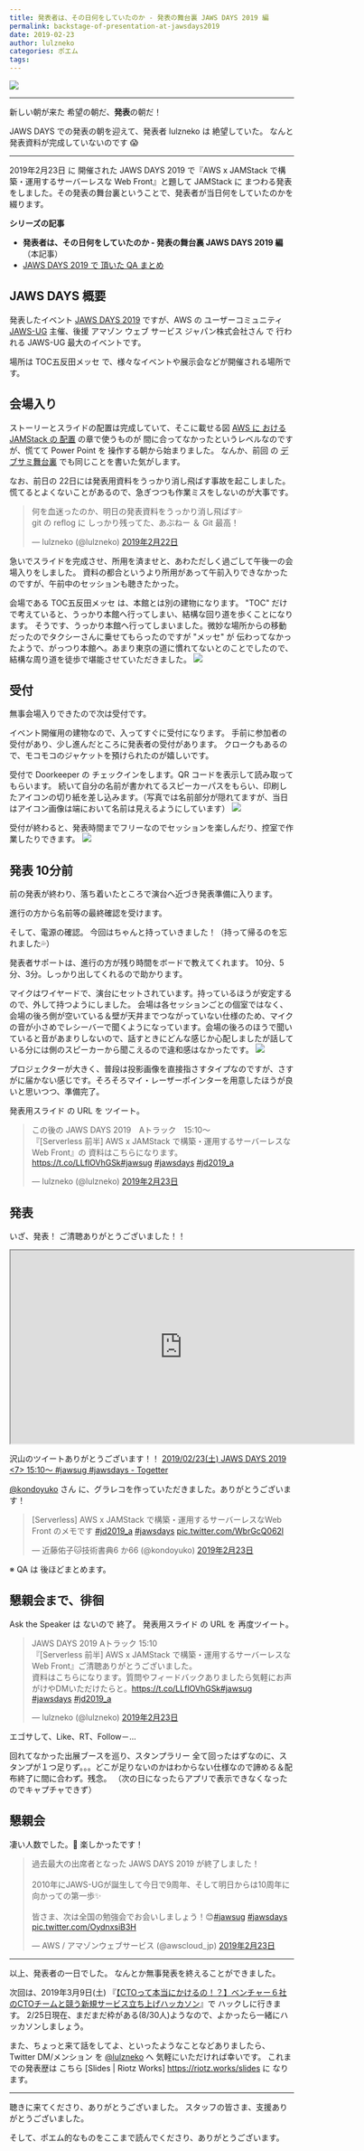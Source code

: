 ```yaml
---
title: 発表者は、その日何をしていたのか - 発表の舞台裏 JAWS DAYS 2019 編
permalink: backstage-of-presentation-at-jawsdays2019
date: 2019-02-23
author: lulzneko
categories: ポエム
tags:
---
```


![](/articles/assets/lulzneko/presentation/jawsdays-2019/01.png)

----

新しい朝が来た 希望の朝だ、**発表**の朝だ！

JAWS DAYS での発表の朝を迎えて、発表者 lulzneko は 絶望していた。
なんと発表資料が完成していないのです 😱

----

2019年2月23日 に 開催された JAWS DAYS 2019 で『AWS x JAMStack で構築・運用するサーバーレスな Web Front』と題して JAMStack に まつわる発表をしました。その発表の舞台裏ということで、発表者が当日何をしていたのかを綴ります。

**シリーズの記事**
- **発表者は、その日何をしていたのか - 発表の舞台裏 JAWS DAYS 2019 編**（本記事）
- [JAWS DAYS 2019 で 頂いた QA まとめ](/articles/2019/02/24/summary-of-qa-at-jawsdays2019/)


## JAWS DAYS 概要
発表したイベント [JAWS DAYS 2019](https://jawsdays2019.jaws-ug.jp/) ですが、AWS の ユーザーコミュニティ [JAWS-UG](https://jaws-ug.jp/) 主催、後援 アマゾン ウェブ サービス ジャパン株式会社さん で 行われる JAWS-UG 最大のイベントです。

場所は TOC五反田メッセ で、様々なイベントや展示会などが開催される場所です。


## 会場入り
ストーリーとスライドの配置は完成していて、そこに載せる図 [AWS に おける JAMStack の 配置](https://riotz.works/slides/?2019-jaws-days#18) の章で使うものが 間に合ってなかったというレベルなのですが、慌てて Power Point を 操作する朝から始まりました。
なんか、前回 の [デブサミ舞台裏](/articles/2019/02/15/backstage-of-presentation-at-devsumi-2019-winter/) でも同じことを書いた気がします。

なお、前日の 22日には発表用資料をうっかり消し飛ばす事故を起こしました。
慌てるとよくないことがあるので、急ぎつつも作業ミスをしないのが大事です。
<blockquote class="twitter-tweet" data-lang="ja"><p lang="ja" dir="ltr">何を血迷ったのか、明日の発表資料をうっかり消し飛ばす💦<br>git の reflog に しっかり残ってた、あぶねー ＆ Git 最高！</p>&mdash; lulzneko (@lulzneko) <a href="https://twitter.com/lulzneko/status/1098850301816188929?ref_src=twsrc%5Etfw">2019年2月22日</a></blockquote>
<script async src="https://platform.twitter.com/widgets.js" charset="utf-8"></script>


急いでスライドを完成させ、所用を済ませと、あわただしく過ごして午後一の会場入りをしました。
資料の都合というより所用があって午前入りできなかったのですが、午前中のセッションも聴きたかった。

会場である TOC五反田メッセ は、本館とは別の建物になります。
"TOC" だけで考えていると、うっかり本館へ行ってしまい、結構な回り道を歩くことになります。
そうです、うっかり本館へ行ってしまいました。微妙な場所からの移動だったのでタクシーさんに乗せてもらったのですが "メッセ" が 伝わってなかったようで、がっつり本館へ。あまり東京の道に慣れてないとのことでしたので、結構な周り道を徒歩で堪能させていただきました。
![](/articles/assets/lulzneko/presentation/jawsdays-2019/02.png)


## 受付
無事会場入りできたので次は受付です。

イベント開催用の建物なので、入ってすぐに受付になります。
手前に参加者の受付があり、少し進んだところに発表者の受付があります。
クロークもあるので、モコモコのジャケットを預けられたのが嬉しいです。

受付で Doorkeeper の チェックインをします。QR コードを表示して読み取ってもらいます。
続いて自分の名前が書かれてるスピーカーパスをもらい、印刷したアイコンの切り紙を差し込みます。（写真では名前部分が隠れてますが、当日はアイコン画像は端において名前は見えるようにしています）
![](/articles/assets/lulzneko/presentation/jawsdays-2019/03.jpg)


受付が終わると、発表時間までフリーなのでセッションを楽しんだり、控室で作業したりできます。
![](/articles/assets/lulzneko/presentation/jawsdays-2019/04.jpg)


## 発表 10分前
前の発表が終わり、落ち着いたところで演台へ近づき発表準備に入ります。

進行の方から名前等の最終確認を受けます。

そして、電源の確認。
今回はちゃんと持っていきました！（持って帰るのを忘れました💦）

発表者サポートは、進行の方が残り時間をボードで教えてくれます。
10分、5分、3分。しっかり出してくれるので助かります。

マイクはワイヤードで、演台にセットされています。持っているほうが安定するので、外して持つようにしました。
会場は各セッションごとの個室ではなく、会場の後ろ側が空いている＆壁が天井までつながっていない仕様のため、マイクの音が小さめでレシーバーで聞くようになっています。会場の後ろのほうで聞いていると音があまりしないので、話すときにどんな感じか心配しましたが話している分には側のスピーカーから聞こえるので違和感はなかったです。
![](/articles/assets/lulzneko/presentation/jawsdays-2019/05.jpg)

プロジェクターが大きく、普段は投影画像を直接指さすタイプなのですが、さすがに届かない感じです。そろそろマイ・レーザーポインターを用意したほうが良いと思いつつ、準備完了。

発表用スライド の URL を ツイート。
<blockquote class="twitter-tweet" data-cards="hidden" data-lang="ja"><p lang="ja" dir="ltr">この後の JAWS DAYS 2019　Aトラック　15:10～<br>『[Serverless 前半] AWS x JAMStack で構築・運用するサーバーレスなWeb Front』の 資料はこちらになります。<a href="https://t.co/LLflOVhGSk">https://t.co/LLflOVhGSk</a><a href="https://twitter.com/hashtag/jawsug?src=hash&amp;ref_src=twsrc%5Etfw">#jawsug</a> <a href="https://twitter.com/hashtag/jawsdays?src=hash&amp;ref_src=twsrc%5Etfw">#jawsdays</a> <a href="https://twitter.com/hashtag/jd2019_a?src=hash&amp;ref_src=twsrc%5Etfw">#jd2019_a</a></p>&mdash; lulzneko (@lulzneko) <a href="https://twitter.com/lulzneko/status/1099187884748300288?ref_src=twsrc%5Etfw">2019年2月23日</a></blockquote>
<script async src="https://platform.twitter.com/widgets.js" charset="utf-8"></script>



## 発表
いざ、発表！
ご清聴ありがとうございました！！
<iframe src="https://riotz.works/slides/?2019-jaws-days" width="608" height="342"></iframe>

沢山のツイートありがとうございます！！
[2019/02/23(土) JAWS DAYS 2019 <7> 15:10～ #jawsug #jawsdays - Togetter](https://togetter.com/li/1322142)

[@kondoyuko](https://twitter.com/kondoyuko) さん に、グラレコを作っていただきました。ありがとうございます！
<blockquote class="twitter-tweet" data-lang="ja"><p lang="ja" dir="ltr">[Serverless] AWS x JAMStack で構築・運用するサーバーレスなWeb Front のメモです <a href="https://twitter.com/hashtag/jd2019_a?src=hash&amp;ref_src=twsrc%5Etfw">#jd2019_a</a> <a href="https://twitter.com/hashtag/jawsdays?src=hash&amp;ref_src=twsrc%5Etfw">#jawsdays</a> <a href="https://t.co/WbrGcQ062l">pic.twitter.com/WbrGcQ062l</a></p>&mdash; 近藤佑子🐱技術書典6 か66 (@kondoyuko) <a href="https://twitter.com/kondoyuko/status/1099195738116870144?ref_src=twsrc%5Etfw">2019年2月23日</a></blockquote>
<script async src="https://platform.twitter.com/widgets.js" charset="utf-8"></script>

※ QA は 後ほどまとめます。


## 懇親会まで、徘徊
Ask the Speaker は ないので 終了。
発表用スライド の URL を 再度ツイート。

<blockquote class="twitter-tweet" data-cards="hidden" data-lang="ja"><p lang="ja" dir="ltr">JAWS DAYS 2019 Aトラック 15:10<br>『[Serverless 前半] AWS x JAMStack で構築・運用するサーバーレスなWeb Front』ご清聴ありがとうございました。<br>資料はこちらになります。質問やフィードバックありましたら気軽にお声がけやDMいただけたらと。<a href="https://t.co/LLflOVhGSk">https://t.co/LLflOVhGSk</a><a href="https://twitter.com/hashtag/jawsug?src=hash&amp;ref_src=twsrc%5Etfw">#jawsug</a> <a href="https://twitter.com/hashtag/jawsdays?src=hash&amp;ref_src=twsrc%5Etfw">#jawsdays</a> <a href="https://twitter.com/hashtag/jd2019_a?src=hash&amp;ref_src=twsrc%5Etfw">#jd2019_a</a></p>&mdash; lulzneko (@lulzneko) <a href="https://twitter.com/lulzneko/status/1099197322246770688?ref_src=twsrc%5Etfw">2019年2月23日</a></blockquote>
<script async src="https://platform.twitter.com/widgets.js" charset="utf-8"></script>


エゴサして、Like、RT、Follow－...

回れてなかった出展ブースを巡り、スタンプラリー
全て回ったはずなのに、スタンプが１つ足りず。。。どこが足りないのかはわからない仕様なので諦める＆配布終了に間に合わず。残念。
（次の日になったらアプリで表示できなくなったのでキャプチャできず）


## 懇親会
凄い人数でした。🍻 楽しかったです！

<blockquote class="twitter-tweet" data-lang="ja"><p lang="ja" dir="ltr">過去最大の出席者となった JAWS DAYS 2019 が終了しました！<br><br>2010年にJAWS-UGが誕生して今日で9周年、そして明日からは10周年に向かっての第一歩✨<br><br>皆さま、次は全国の勉強会でお会いしましょう！😊<a href="https://twitter.com/hashtag/jawsug?src=hash&amp;ref_src=twsrc%5Etfw">#jawsug</a> <a href="https://twitter.com/hashtag/jawsdays?src=hash&amp;ref_src=twsrc%5Etfw">#jawsdays</a> <a href="https://t.co/OydnxsiB3H">pic.twitter.com/OydnxsiB3H</a></p>&mdash; AWS / アマゾンウェブサービス (@awscloud_jp) <a href="https://twitter.com/awscloud_jp/status/1099259719447863296?ref_src=twsrc%5Etfw">2019年2月23日</a></blockquote>
<script async src="https://platform.twitter.com/widgets.js" charset="utf-8"></script>


----

以上、発表者の一日でした。
なんとか無事発表を終えることができました。

次回は、2019年3月9日(土) 『[【CTOって本当にかけるの！？】ベンチャー６社のCTOチームと競う新規サービス立ち上げハッカソン](https://cto-samurai.connpass.com/event/120473/)』で ハックしに行きます。
2/25日現在、まだまだ枠がある(8/30人)ようなので、よかったら一緒にハッカソンしましょう。

また、ちょっと来て話をしてよ、といったようなことなどありましたら、Twitter DM/メンション を [@lulzneko](https://twitter.com/lulzneko) へ 気軽にいただければ幸いです。
これまでの発表歴は こちら [Slides | Riotz Works] https://riotz.works/slides に なります。

----

聴きに来てくださり、ありがとうございました。
スタッフの皆さま、支援ありがとうございました。

そして、ポエム的なものをここまで読んでくださり、ありがとうございます。

